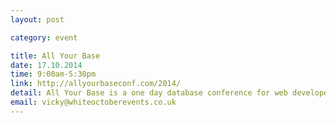 ```yaml
---
layout: post

category: event

title: All Your Base
date: 17.10.2014
time: 9:00am-5:30pm
link: http://allyourbaseconf.com/2014/
detail: All Your Base is a one day database conference for web developers. Join us for talks from database creators and industry leaders on noSQL technologies, RDBMS and client-side solutions.
email: vicky@whiteoctoberevents.co.uk
---
```

